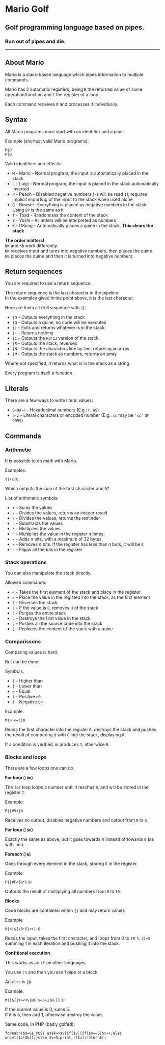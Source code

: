 # Mario Golf
## Golf programming language based on pipes.
### Run out of pipes and die.

______________________________________________________________________________________

## About Mario

Mario is a stack-based language which pipes information to multiple commands.

Mario has 2 automatic registers, being `R` the returned value of some operation/function and `I` the register of a loop.

Each command receives it and processes it individually.

## Syntax

All Mario programs must start with an identifier and a pipe.

Example (shortest valid Mario programs):

    M|O
    P|Q

Valid identifiers and effects:

 - `M`	- Mario -	Normal program, the input is automatically placed in the stack
 - `L`	- Luigi -	Normal program, the input is placed in the stack automatically inverted
 - `P`	- Peach -	Disabled negative numbers (`-1` will be  read `1`), requires implicit importing of the input to the stack when used alone.
 - `B`	- Bowser-	Everything is placed as negative numbers in the stack. Using `BP` is the same as `M`
 - `T`	- Toad  -	Randomizes the content of the stack
 - `Y`	- Yoshi -	All letters will be interpreted as numbers
 - `K`	- DKong -	Automatically places a quine in the stack. **This clears the stack**

**The order matters!**<br>
`BK` and `KB` work differently.<br>
`BK` receives input and turns into negative numbers, then places the quine.<br>
`KB` places the quine and then it is turned into negative numbers.

## Return sequences

You are required to use a return sequence.

The return sequence is the last character in the pipeline.<br>
In the examples gived in the point above, it is the last character.

Here are them all (full sequence with `|`):

 - `|O`	- Outputs everything in the stack
 - `|Q`	- Outputs a quine, no code will be executed
 - `||` - Exits and returns whatever is in the stack.
 - `|-` - Returns nothing
 - `|1` - Outputs the `ROT13` version of the stack.
 - `|R` - Outputs the stack, reversed
 - `|N` - Outputs the characters line by line, returning an array
 - `|M` - Outputs the stack as numbers, returns an array

Where not specified, it returns what is in the stack as a string.

Every program is itself a function.

## Literals

There are a few ways to write literal values:

 - `0-9A-F` - Hexadecimal numbers (E.g.: `F`, `A5`)
 - `a-z` - Literal characters or encoded number (E.g.: `cc` may be `'cc'` or `9999`)

## Commands

### Arithmetic

It is possible to do math with Mario.

Examples:

    Y|+c|O
    
Which outputs the sum of the first character and `97`.

List of arithmetic symbols:

 - `+` - Sums the values
 - `/` - Divides the values, returns an integer result
 - `\` - Divides the values, returns the reminder
 - `-` - Substracts the values
 - `*` - Multiplies the values
 - `^` - Multiplies the value in the register *n* times.
 - `«` - Adds *n* bits, with a maximum of 32 bytes.
 - `»` - Removes *n* bits. If the register has less than *n* buts, it will be `0`
 - `~` - Flipps all the bits in the register

### Stack operations

You can also manipulate the stack directly.

Allowed commands:

 - `<` - Takes the first element of the stack and place in the register
 - `>` - Place the value in the registed into the stack, as the first element
 - `!` - Reverses the stack
 - `?` - If the value is `0`, removes it of the stack
 - `:` - Purges the entire stack
 - `.` - Destroys the first value in the stack
 - `,` - Pushes all the source code into the stack
 - `;` - Replaces the content of the stack with a quine

### Comparissons

Comparing values is hard.

But can be done!

Symbols:

 - `[` - Higher than
 - `]` - Lower than
 - `=` - Equal
 - `(` - Positive `>0`
 - `)` - Negative `0<`

Example:

    M|>:<=C|O

Reads the first character into the register `R`, destroys the stack and pushes the result of comparing it with `C` into the stack, displaying it.

If a condition is verified, is produces `1`, otherwise `0`.

### Blocks and loops

There are a few loops one can do.

**For loop (`|#n`)**

The `for` loop loops a number until it reaches `0`, and will be stored in the register `I`.

Example:

    P||#9<|N

Receives no output, disables negative numbers and output from  `9` to `0`.

**For loop (`|$n`)**

Exactly the same as above, but it goes towards *n* instead of towards `0` (as with `|#n`).

**Foreach (`|&`)**

Goes through every element in the stack, storing it in the register.

Example:

    P||#F<|&*5|N

Outputs the result of multiplying all numbers from `0` to `10`.

**Blocks**

Code blocks are contained within `{}` and may return values

Example:

    M|>|${\3+5}<+1|O

Reads the input, takes the first character, and loops from 0 to `(R % 3)+5` summing 1 in each iteration and pushing it into the stack.

**Confitional execution**

This works as an `if` on other languages.

You use `|%` and then you use 1 pipe or a block.

An `else` is `|@`.

Example:

    M||&{|%><+5|@{|%=5+1|@.}}|O

If the current value is 0, sums 5.<br>
If it is 5, then add 1, otherwise destroy the value.

Same code, in PHP (badly golfed):

    foreach($z=&$_POST as$k=>$v)if($v){if($v==5)$v++;else unset($z[$k]);}else $v=5;print_r($z);return$r;
